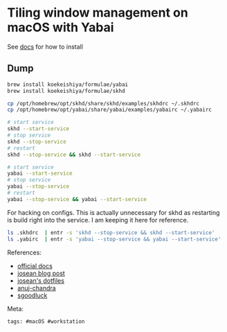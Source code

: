 # Tiling window management on macOS with Yabai

See [docs] for how to install

[docs]: https://github.com/koekeishiya/yabai/wiki

## Dump

```bash
brew install koekeishiya/formulae/yabai
brew install koekeishiya/formulae/skhd
```

```bash
cp /opt/homebrew/opt/skhd/share/skhd/examples/skhdrc ~/.skhdrc
cp /opt/homebrew/opt/yabai/share/yabai/examples/yabairc ~/.yabairc
```

```bash
# start service
skhd --start-service
# stop service
skhd --stop-service
# restart
skhd --stop-service && skhd --start-service
```

```bash
# start service
yabai --start-service
# stop service
yabai --stop-service
# restart
yabai --stop-service && yabai --start-service
```

For hacking on configs. This is actually unnecessary for skhd as restarting is
build right into the service. I am keeping it here for reference.

```bash
ls .skhdrc  | entr -s 'skhd --stop-service && skhd --start-service'
ls .yabirc  | entr -s 'yabai --stop-service && yabai --start-service'
```

References:

- [official docs](https://github.com/koekeishiya/yabai/wiki)
- [josean blog post](https://www.josean.com/posts/yabai-setup)
- [josean's dotfiles](https://github.com/josean-dev/dev-environment-files)
- [anuj-chandra](https://anuj-chandra.medium.com/using-i3-like-tiling-window-managers-in-macos-with-yabai-ebf0e002b992)
- [sgoodluck](https://github.com/sgoodluck/mac-dotfiles)

Meta:

    tags: #macOS #workstation
